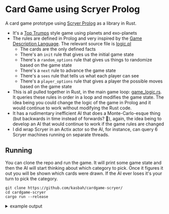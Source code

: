# Card Game using Scryer Prolog

A card game prototype using [Scryer Prolog](https://scryer.pl) as a library in Rust.

- It's a [Top Trumps](https://en.wikipedia.org/wiki/Top_Trumps) style game using planets and exo-planets
- The rules are defined in Prolog and very inspired by the [Game Description Language](https://en.wikipedia.org/wiki/Game_Description_Language). The relevant source file is [logic.pl](https://github.com/kasbah/cardgame-scryer/blob/main/src/logic.pl)
  - The cards are the only defined facts
  - There's an `init` rule that gives us the initial game state
  - There's a `random_options` rule that gives us things to randomize based on the game state
  - There's a `next` rule to advance the game state 
  - There's a `sees` rule that tells us what each player can see
  - There's a `player_options` rule that gives a player the possible moves based on the game state
- This is all pulled together in Rust, in the main game loop: [game_logic.rs](https://github.com/kasbah/cardgame-scryer/blob/main/src/game_logic.rs#L32-L70). It queries these rules in order in a loop and modifies the game state. The idea being you could change the logic of the game in Prolog and it would continue to work without modifying the Rust code.
- It has a rudimentary inefficient AI that does a Monte-Carlo-esque thing (but backwards in time instead of forwards? :thinking:), again, the idea being to develop an AI that would continue to work if the game rules are changed
- I did wrap Scryer in an Actix actor so the AI, for instance, can query 6 Scryer machines running on separate threads. 


## Running

You can clone the repo and run the game. It will print some game state and then the AI will start thinking about which category to pick. Once it figures it out you will be shown which cards were drawn. If the AI ever loses it's your turn to pick the category.

```
git clone https://github.com/kasbah/cardgame-scryer/
cd cardgame-scryer
cargo run --release 
```

<details>

<summary>example output</summary>

```
   Compiling cardgame v0.1.0 (/home/kaspar/projects/blank-planet/scryer/cardgame)
    Finished `release` profile [optimized] target(s) in 5.12s
     Running `target/release/cardgame`
Game phase: dealing
Player turn: none
Your cards: 0
Opponent cards: 1
------------------------------------
Game phase: dealing
Player turn: none
Your cards: 1
Opponent cards: 1
------------------------------------
Game phase: dealing
Player turn: none
Your cards: 1
Opponent cards: 2
------------------------------------
Game phase: dealing
Player turn: none
Your cards: 2
Opponent cards: 2
------------------------------------
Game phase: dealing
Player turn: none
Your cards: 2
Opponent cards: 3
------------------------------------
Game phase: dealing
Player turn: none
Your cards: 3
Opponent cards: 3
------------------------------------
Game phase: dealing
Player turn: none
Your cards: 3
Opponent cards: 4
------------------------------------
Game phase: dealing
Player turn: none
Your cards: 4
Opponent cards: 4
------------------------------------
Game phase: dealing
Player turn: none
Your cards: 4
Opponent cards: 5
------------------------------------
Game phase: dealing
Player turn: none
Your cards: 5
Opponent cards: 5
------------------------------------
Game phase: dealing
Player turn: none
Your cards: 5
Opponent cards: 6
------------------------------------
Game phase: dealing
Player turn: none
Your cards: 6
Opponent cards: 6
------------------------------------
Game phase: dealing
Player turn: none
Your cards: 6
Opponent cards: 7
------------------------------------
Game phase: dealing
Player turn: none
Your cards: 7
Opponent cards: 7
------------------------------------
Game phase: dealing
Player turn: none
Your cards: 7
Opponent cards: 8
------------------------------------
Game phase: dealing
Player turn: none
Your cards: 8
Opponent cards: 8
------------------------------------
Game phase: dealing
Player turn: none
Your cards: 8
Opponent cards: 9
------------------------------------
Game phase: dealing
Player turn: none
Your cards: 9
Opponent cards: 9
------------------------------------
Game phase: dealing
Player turn: none
Your cards: 9
Opponent cards: 10
------------------------------------
Game phase: dealing
Player turn: none
Your cards: 10
Opponent cards: 10
------------------------------------
Game phase: dealing
Player turn: none
Your cards: 10
Opponent cards: 11
------------------------------------
Game phase: dealing
Player turn: none
Your cards: 11
Opponent cards: 11
------------------------------------
Game phase: dealing
Player turn: none
Your cards: 11
Opponent cards: 12
------------------------------------
Game phase: dealing
Player turn: none
Your cards: 12
Opponent cards: 12
------------------------------------
Game phase: dealing
Player turn: none
Your cards: 12
Opponent cards: 13
------------------------------------
Game phase: dealing
Player turn: none
Your cards: 13
Opponent cards: 13
------------------------------------
Game phase: dealing
Player turn: none
Your cards: 13
Opponent cards: 14
------------------------------------
Game phase: dealing
Player turn: none
Your cards: 14
Opponent cards: 14
------------------------------------
Game phase: dealing
Player turn: none
Your cards: 14
Opponent cards: 15
------------------------------------
Game phase: playing
Player turn: player1
Your cards: 15
Opponent cards: 15
------------------------------------
Game phase: scoring
Player turn: player1
Your cards: 14
Opponent cards: 14
Opponent picked: Compound("category", [Integer(0), Atom("distance")])
------------------------------------
Your card:
Name:             c_hat_p_7_b
Distance:         1000 light-years
Temperature:      2457 °C
Orbit time:       22 days
Radius:           1639.999 × Earth
Mass:             57450 × Earth
Earth similarity: 0.03
--------------
Opponent card:
Name:             c_kepler_10_c
Distance:         605 light-years
Temperature:      311 °C
Orbit time:       453 days
Radius:           235.5 × Earth
Mass:             1140 × Earth
Earth similarity: 0.47
--------------
option 0: {}
Enter option: 
Game phase: evaluating
Player turn: player2
Your cards: 16
Opponent cards: 14
------------------------------------
Game phase: playing
Player turn: player2
Your cards: 16
Opponent cards: 14
------------------------------------
Your card:
Name:             c_mercury
Distance:         0.0000097 light-years
Temperature:      350 °C
Orbit time:       880 days
Radius:           38.3 × Earth
Mass:             5.5 × Earth
Earth similarity: 0.43
--------------
option 0: {"selected_category": Compound("category", [Integer(0), Atom("distance")])}
option 1: {"selected_category": Compound("category", [Integer(1), Atom("temp")])}
option 2: {"selected_category": Compound("category", [Integer(2), Atom("orbit_time")])}
option 3: {"selected_category": Compound("category", [Integer(3), Atom("radius")])}
option 4: {"selected_category": Compound("category", [Integer(4), Atom("mass")])}
option 5: {"selected_category": Compound("category", [Integer(5), Atom("earth_similarity")])}
Enter option: 

```

</details>
